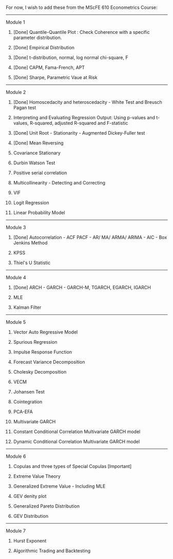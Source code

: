 For now, I wish to add these from the MScFE 610 Econometrics Course:
______________________________________________________________

Module 1

1) [Done] Quantile-Quantile Plot : Check Coherence with a specific parameter distribution.

2) [Done] Empirical Distribution

3) [Done] t-distribution, normal, log normal chi-square, F 

4) [Done] CAPM, Fama-French, APT

5) [Done] Sharpe, Parametric Vaue at Risk

______________________________________________________________

Module 2

1) [Done] Homoscedacity and heteroscedacity - White Test and Breusch Pagan test

2) Interpreting and Evaluating Regression Output:
Using p-values and t-values, R-squared, adjusted R-squared and F-statistic

3) [Done] Unit Root - Stationarity - Augmented Dickey-Fuller test

4) [Done] Mean Reversing

5) Covariance Stationary

6) Durbin Watson Test

7) Positive serial correlation

8) Multicollinearity - Detecting and Correcting

9) VIF

10) Logit Regression

11) Linear Probability Model

___________________________________________________________

Module 3

1) [Done] Autocorrelation - ACF PACF - AR/ MA/ ARMA/ ARIMA - AIC - Box Jenkins Method

2) KPSS

3) Thiel's U Statistic

____________________________________________________________

Module 4

1) [Done] ARCH - GARCH - GARCH-M, TGARCH, EGARCH, IGARCH

2) MLE

3) Kalman Filter

____________________________________________________________

Module 5

1) Vector Auto Regressive Model

2) Spurious Regression

3) Impulse Response Function

4) Forecast Variance Decomposition

5) Cholesky Decomposition

6) VECM

7) Johansen Test

8) Cointegration

9) PCA-EFA

10) Multivariate GARCH

11) Constant Conditional Correlation Multivariate GARCH model

12) Dynamic Conditional Correlation Multivariate GARCH model

____________________________________________________________

Module 6

1) Copulas and three types of Special Copulas [Important]

2) Extreme Value Theory

3) Generalized Extreme Value - Including MLE

4) GEV denity plot

5) Generalized Pareto Distribution

6) GEV Distribution

____________________________________________________________

Module 7

1) Hurst Exponent

2) Algorithmic Trading and Backtesting